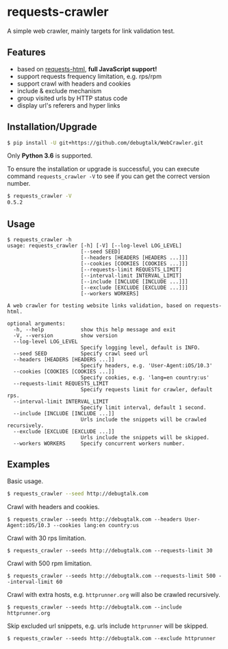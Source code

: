 # requests-crawler

A simple web crawler, mainly targets for link validation test.

## Features

- based on [requests-html][requests-html], **full JavaScript support!**
- support requests frequency limitation, e.g. rps/rpm
- support crawl with headers and cookies
- include & exclude mechanism
- group visited urls by HTTP status code
- display url's referers and hyper links

## Installation/Upgrade

```bash
$ pip install -U git+https://github.com/debugtalk/WebCrawler.git
```

Only **Python 3.6** is supported.

To ensure the installation or upgrade is successful, you can execute command `requests_crawler -V` to see if you can get the correct version number.

```bash
$ requests_crawler -V
0.5.2
```

## Usage

```text
$ requests_crawler -h
usage: requests_crawler [-h] [-V] [--log-level LOG_LEVEL]
                        [--seed SEED]
                        [--headers [HEADERS [HEADERS ...]]]
                        [--cookies [COOKIES [COOKIES ...]]]
                        [--requests-limit REQUESTS_LIMIT]
                        [--interval-limit INTERVAL_LIMIT]
                        [--include [INCLUDE [INCLUDE ...]]]
                        [--exclude [EXCLUDE [EXCLUDE ...]]]
                        [--workers WORKERS]

A web crawler for testing website links validation, based on requests-html.

optional arguments:
  -h, --help            show this help message and exit
  -V, --version         show version
  --log-level LOG_LEVEL
                        Specify logging level, default is INFO.
  --seed SEED           Specify crawl seed url
  --headers [HEADERS [HEADERS ...]]
                        Specify headers, e.g. 'User-Agent:iOS/10.3'
  --cookies [COOKIES [COOKIES ...]]
                        Specify cookies, e.g. 'lang=en country:us'
  --requests-limit REQUESTS_LIMIT
                        Specify requests limit for crawler, default rps.
  --interval-limit INTERVAL_LIMIT
                        Specify limit interval, default 1 second.
  --include [INCLUDE [INCLUDE ...]]
                        Urls include the snippets will be crawled recursively.
  --exclude [EXCLUDE [EXCLUDE ...]]
                        Urls include the snippets will be skipped.
  --workers WORKERS     Specify concurrent workers number.
```

## Examples

Basic usage.

```bash
$ requests_crawler --seed http://debugtalk.com
```

Crawl with headers and cookies.

```text
$ requests_crawler --seeds http://debugtalk.com --headers User-Agent:iOS/10.3 --cookies lang:en country:us
```

Crawl with 30 rps limitation.

```text
$ requests_crawler --seeds http://debugtalk.com --requests-limit 30
```

Crawl with 500 rpm limitation.

```text
$ requests_crawler --seeds http://debugtalk.com --requests-limit 500 --interval-limit 60
```

Crawl with extra hosts, e.g. `httprunner.org` will also be crawled recursively.

```text
$ requests_crawler --seeds http://debugtalk.com --include httprunner.org
```

Skip excluded url snippets, e.g. urls include `httprunner` will be skipped.

```text
$ requests_crawler --seeds http://debugtalk.com --exclude httprunner
```

<!-- ## Logs && Report -->


[requests-html]: https://github.com/kennethreitz/requests-html